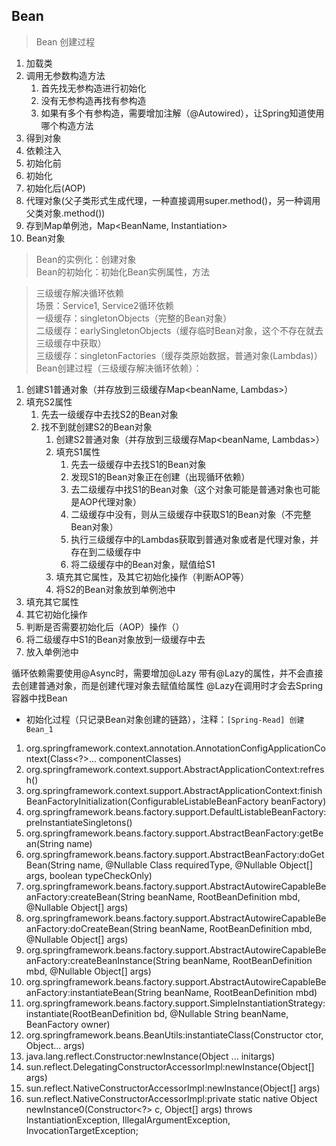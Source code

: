 
## Bean
> Bean 创建过程
1. 加载类
2. 调用无参数构造方法
   1. 首先找无参构造进行初始化
   2. 没有无参构造再找有参构造
   3. 如果有多个有参构造，需要增加注解（@Autowired），让Spring知道使用哪个构造方法
3. 得到对象
4. 依赖注入
5. 初始化前
6. 初始化
7. 初始化后(AOP)
8. 代理对象(父子类形式生成代理，一种直接调用super.method()，另一种调用父类对象.method())
9. 存到Map单例池，Map<BeanName, Instantiation>
10. Bean对象


> Bean的实例化：创建对象  
> Bean的初始化：初始化Bean实例属性，方法

> 三级缓存解决循环依赖  
> 场景：Service1, Service2循环依赖  
> 一级缓存：singletonObjects（完整的Bean对象）  
> 二级缓存：earlySingletonObjects（缓存临时Bean对象，这个不存在就去三级缓存中获取）  
> 三级缓存：singletonFactories（缓存类原始数据，普通对象(Lambdas)）  
Bean创建过程（三级缓存解决循环依赖）：  
1. 创建S1普通对象（并存放到三级缓存Map<beanName, Lambdas>）
2. 填充S2属性
   1. 先去一级缓存中去找S2的Bean对象
   2. 找不到就创建S2的Bean对象
      1. 创建S2普通对象（并存放到三级缓存Map<beanName, Lambdas>）
      2. 填充S1属性
         1. 先去一级缓存中去找S1的Bean对象
         2. 发现S1的Bean对象正在创建（出现循环依赖）
         3. 去二级缓存中找S1的Bean对象（这个对象可能是普通对象也可能是AOP代理对象）
         4. 二级缓存中没有，则从三级缓存中获取S1的Bean对象（不完整Bean对象）
         5. 执行三级缓存中的Lambdas获取到普通对象或者是代理对象，并存在到二级缓存中
         6. 将二级缓存中的Bean对象，赋值给S1
      3. 填充其它属性，及其它初始化操作（判断AOP等）
      4. 将S2的Bean对象放到单例池中
3. 填充其它属性
4. 其它初始化操作
5. 判断是否需要初始化后（AOP）操作（）
6. 将二级缓存中S1的Bean对象放到一级缓存中去
7. 放入单例池中

循环依赖需要使用@Async时，需要增加@Lazy
带有@Lazy的属性，并不会直接去创建普通对象，而是创建代理对象去赋值给属性
@Lazy在调用时才会去Spring容器中找Bean

- 初始化过程（只记录Bean对象创建的链路），注释：`[Spring-Read] 创建Bean_1`
1. org.springframework.context.annotation.AnnotationConfigApplicationContext(Class<?>... componentClasses)
2. org.springframework.context.support.AbstractApplicationContext:refresh()
3. org.springframework.context.support.AbstractApplicationContext:finishBeanFactoryInitialization(ConfigurableListableBeanFactory beanFactory)
4. org.springframework.beans.factory.support.DefaultListableBeanFactory:preInstantiateSingletons()
5. org.springframework.beans.factory.support.AbstractBeanFactory:getBean(String name)
6. org.springframework.beans.factory.support.AbstractBeanFactory:doGetBean(String name, @Nullable Class<T> requiredType, @Nullable Object[] args, boolean typeCheckOnly)
7. org.springframework.beans.factory.support.AbstractAutowireCapableBeanFactory:createBean(String beanName, RootBeanDefinition mbd, @Nullable Object[] args)
8. org.springframework.beans.factory.support.AbstractAutowireCapableBeanFactory:doCreateBean(String beanName, RootBeanDefinition mbd, @Nullable Object[] args)
9. org.springframework.beans.factory.support.AbstractAutowireCapableBeanFactory:createBeanInstance(String beanName, RootBeanDefinition mbd, @Nullable Object[] args)
10. org.springframework.beans.factory.support.AbstractAutowireCapableBeanFactory:instantiateBean(String beanName, RootBeanDefinition mbd)
11. org.springframework.beans.factory.support.SimpleInstantiationStrategy:instantiate(RootBeanDefinition bd, @Nullable String beanName, BeanFactory owner)
12. org.springframework.beans.BeanUtils:instantiateClass(Constructor<T> ctor, Object... args)
13. java.lang.reflect.Constructor:newInstance(Object ... initargs)
14. sun.reflect.DelegatingConstructorAccessorImpl:newInstance(Object[] args)
15. sun.reflect.NativeConstructorAccessorImpl:newInstance(Object[] args)
16. sun.reflect.NativeConstructorAccessorImpl:private static native Object newInstance0(Constructor<?> c, Object[] args) throws InstantiationException, IllegalArgumentException, InvocationTargetException;
